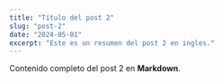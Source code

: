 ```yaml
---
title: "Título del post 2"
slug: "post-2"
date: "2024-05-01"
excerpt: "Este es un resumen del post 2 en ingles."
---
```


Contenido completo del post 2 en **Markdown**.

